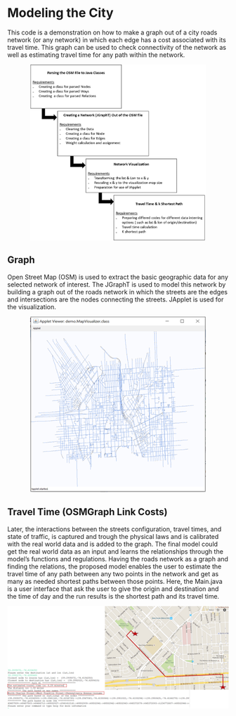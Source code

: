 # Modeling the City 
This code is a demonstration on how to make a graph out of a city roads network (or any network) in which each edge has a cost associated with its travel time. This graph can be used to check connectivity of the network as well as estimating travel time for any path within the network.  
<div style="text-align:center"> <p align="center"><img src ="OSMImages/conceptual framework.png" width="400" height="400" /></p></div>

## Graph
Open Street Map (OSM) is used to extract the basic geographic data for any selected network of interest.
The JGraphT is used to model this network by building a graph out of the roads network in which the streets are the edges and intersections are the nodes connecting the streets. JApplet is used for the visualization.
<div style="text-align:center"><p align="center"><img src ="OSMImages/GraphVisualization.png" width="400" height="400" /></p></div>

## Travel Time (OSMGraph Link Costs)
Later, the interactions between the streets configuration, travel times, and state of traffic, is captured and trough the physical laws and is calibrated with the real world data and is added to the graph. The final model could get the real world data as an input and learns the relationships through the model’s functions and regulations.
Having the roads network as a graph and finding the relations, the proposed model enables the user to estimate the travel time of any path between any two points in the network and get as many as needed shortest paths between those points. 
Here, the Main.java is a user interface that ask the user to give the origin and destination and the time of day and the run results is the shortest path and its travel time.
<div style="text-align:center"><p align="center"><img src ="OSMImages/shortest path.png" /></p></div>


